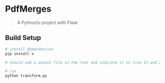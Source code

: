 # PdfMerges

> A Python2x project with Flask

## Build Setup

``` bash
# install dependencies
pip install x

# should add a output file in the root and indicate it on line 15 and 27

# run
python transform.py
